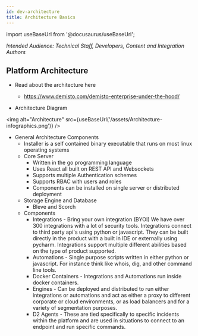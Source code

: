 ```yaml
---
id: dev-architecture
title: Architecture Basics 
---
```


import useBaseUrl from '@docusaurus/useBaseUrl';

*Intended Audience: Technical Staff, Developers, Content and Integration Authors*

## Platform Architecture

- Read about the architecture here
  - https://www.demisto.com/demisto-enterprise-under-the-hood/

- Architecture Diagram

<img alt="Architecture" src={useBaseUrl('/assets/Architecture-infographics.png')} />

- General Architecture Components
  - Installer is a self contained binary executable that runs on most linux operating systems
  - Core Server
	- Written in the go programming language
    - Uses React all built on REST API and Websockets
    - Supports multiple Authentication schemes
    - Supports RBAC with users and roles
    - Components can be installed on single server or distributed deployment
  - Storage Engine and Database 
	- Bleve and Scorch 
  - Components 
	- Integrations - Bring your own integration (BYOI) We have over 300 integrations with a lot of security tools. Integrations connect to third party api's using python or javascript. They can be built directly in the product with a built in IDE or externally using pycharm. Integrations support multiple different abilities based on the type of product supported. 
    - Automations - Single purpose scripts written in either python or javascript. For instance think like whois, dig, and other command line tools. 
    - Docker Containers - Integrations and Automations run inside docker containers. 
	- Engines - Can be deployed and distributed to run either integrations or automations and act as either a proxy to different corporate or cloud environments, or as load balancers and for a variety of segmentation purposes. 
    - D2 Agents - These are tied specifically to specific incidents within the platform and are used in situations to connect to an endpoint and run specific commands. 
